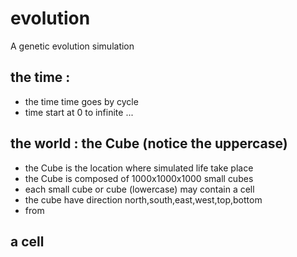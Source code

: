 # evolution
A genetic evolution simulation

## the time :
- the time time goes by cycle
- time start at 0 to infinite ...

## the world : the Cube (notice the uppercase)
- the Cube is the location where simulated life take place
- the Cube is composed of 1000x1000x1000 small cubes
- each small cube or cube (lowercase) may contain a cell
- the cube have direction north,south,east,west,top,bottom
- from 
## a cell

